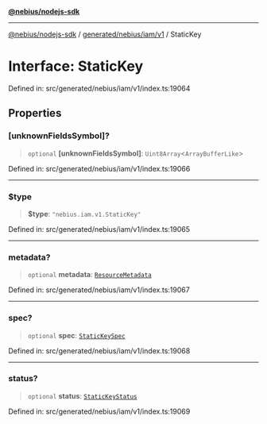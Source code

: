 [**@nebius/nodejs-sdk**](../../../../../README.md)

***

[@nebius/nodejs-sdk](../../../../../README.md) / [generated/nebius/iam/v1](../README.md) / StaticKey

# Interface: StaticKey

Defined in: src/generated/nebius/iam/v1/index.ts:19064

## Properties

### \[unknownFieldsSymbol\]?

> `optional` **\[unknownFieldsSymbol\]**: `Uint8Array`\<`ArrayBufferLike`\>

Defined in: src/generated/nebius/iam/v1/index.ts:19066

***

### $type

> **$type**: `"nebius.iam.v1.StaticKey"`

Defined in: src/generated/nebius/iam/v1/index.ts:19065

***

### metadata?

> `optional` **metadata**: [`ResourceMetadata`](../../../common/v1/interfaces/ResourceMetadata.md)

Defined in: src/generated/nebius/iam/v1/index.ts:19067

***

### spec?

> `optional` **spec**: [`StaticKeySpec`](StaticKeySpec.md)

Defined in: src/generated/nebius/iam/v1/index.ts:19068

***

### status?

> `optional` **status**: [`StaticKeyStatus`](StaticKeyStatus.md)

Defined in: src/generated/nebius/iam/v1/index.ts:19069
